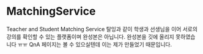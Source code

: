 # MatchingService
Teacher and Student Matching Service
탈잉과 같이 학생과 선생님을 이어 서로의 강의를 확인할 수 있는 플랫폼이며 완성본은 아닙니다. 완성본을 깃에 올리지 못하였습니다 ㅠㅠ
QnA 페이지는 볼 수 있으실텐데 이는 제가 만들었기 때문입니다.
